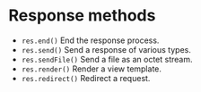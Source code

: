 # Response methods

- `res.end()` End the response process.
- `res.send()` Send a response of various types.
- `res.sendFile()` Send a file as an octet stream.
- `res.render()` Render a view template.
- `res.redirect()` Redirect a request.
